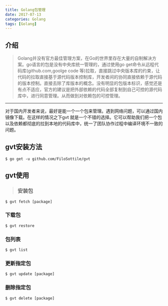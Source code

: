 ```yaml
---
title: Golang包管理
date: 2017-07-13
categories: Golang
tags: [Golang]
---
```

## 介绍
>Golang并没有官方最佳管理方案，在Go的世界里存在大量的自制解决方案。go语言的包是没有中央库统一管理的，通过使用go get命令从远程代码库(github.com,goolge code 等)拉取，直接跳过中央版本库的约束，让代码的拉取直接基于源代码版本控制库，开发者间的协同直接依赖于源代码的版本控制。直接去除了库版本的概念。没有明显的包版本标识，感觉还是有点不适应，官方的建议是把外部依赖的代码全部复制到自己可控的源代码库中，进行同意管理。从而做到对依赖包的可控管理。
***
对于国内开发者来说，最好是能一个一个包来管理。遇到网络问题，可以通过国内镜像下载。在这样的情况之下gvt 就是一个不错的选择。它可以帮助我们把一个包以及依赖都彻底的拉到本地的代码库中，统一了团队协作过程中编译环境不一致的问题。

## gvt安装方法
>   
    $ go get -u github.com/FiloSottile/gvt

## gvt使用
>### 安装包
>   
    $ gvt fetch [package]
### 下载包
>   
    $ gvt restore
### 包列表
>   
    $ gvt list
### 更新指定包
>   
    $ gvt update [package]
### 删除指定包
>   
    $ gvt delete [package]
